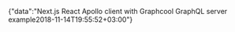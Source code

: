 {"data":"Next.js React Apollo client with Graphcool GraphQL server example2018-11-14T19:55:52+03:00"}

